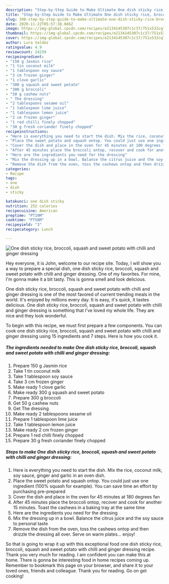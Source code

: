 ```yaml
---
description: "Step-by-Step Guide to Make Ultimate One dish sticky rice, broccoli, squash and sweet potato with chilli and ginger dressing"
title: "Step-by-Step Guide to Make Ultimate One dish sticky rice, broccoli, squash and sweet potato with chilli and ginger dressing"
slug: 398-step-by-step-guide-to-make-ultimate-one-dish-sticky-rice-broccoli-squash-and-sweet-potato-with-chilli-and-ginger-dressing
date: 2020-11-22T05:57:38.666Z
image: https://img-global.cpcdn.com/recipes/e2134145307c1c37/751x532cq70/one-dish-sticky-rice-broccoli-squash-and-sweet-potato-with-chilli-and-ginger-dressing-recipe-main-photo.jpg
thumbnail: https://img-global.cpcdn.com/recipes/e2134145307c1c37/751x532cq70/one-dish-sticky-rice-broccoli-squash-and-sweet-potato-with-chilli-and-ginger-dressing-recipe-main-photo.jpg
cover: https://img-global.cpcdn.com/recipes/e2134145307c1c37/751x532cq70/one-dish-sticky-rice-broccoli-squash-and-sweet-potato-with-chilli-and-ginger-dressing-recipe-main-photo.jpg
author: Lura Valdez
ratingvalue: 4.9
reviewcount: 24239
recipeingredient:
- "150 g Jasmin rice"
- "1 tin coconut milk"
- "1 tablespoon soy sauce"
- "3 cm frozen ginger"
- "1 clove garlic"
- "300 g squash and sweet potato"
- "300 g broccoli"
- "50 g cashew nuts"
- " The dressing"
- "2 tablespoons sesame oil"
- "1 tablespoon lime juice"
- "1 tablespoon lemon juice"
- "2 cm frozen ginger"
- "1 red chilli finely chopped"
- "30 g fresh coriander finely chopped"
recipeinstructions:
- "Here is everything you need to start the dish. Mix the rice, coconut milk, soy sauce, ginger and garlic in an oven dish."
- "Place the sweet potato and squash ontop. You could just use one ingredient (100% squash for example). You can save time an effort by purchasing pre-prepared"
- "Cover the dish and place in the oven for 45 minutes at 180 degrees fan"
- "After 45 minutes place the broccoli ontop, recover and cook for another 15 minutes. Toast the cashews in a baking tray at the same time"
- "Here are the ingredients you need for the dressing"
- "Mix the dressing up in a bowl. Balance the citrus juice and the soy sauce to personal taste"
- "Remove the dish from the oven, toss the cashews ontop and then drizzle the dressing all over. Serve on warm plates... enjoy!"
categories:
- Recipe
tags:
- one
- dish
- sticky

katakunci: one dish sticky 
nutrition: 252 calories
recipecuisine: American
preptime: "PT19M"
cooktime: "PT58M"
recipeyield: "3"
recipecategory: Lunch

---
```



![One dish sticky rice, broccoli, squash and sweet potato with chilli and ginger dressing](https://img-global.cpcdn.com/recipes/e2134145307c1c37/751x532cq70/one-dish-sticky-rice-broccoli-squash-and-sweet-potato-with-chilli-and-ginger-dressing-recipe-main-photo.jpg)

Hey everyone, it is John, welcome to our recipe site. Today, I will show you a way to prepare a special dish, one dish sticky rice, broccoli, squash and sweet potato with chilli and ginger dressing. One of my favorites. For mine, I'm gonna make it a bit tasty. This is gonna smell and look delicious.

One dish sticky rice, broccoli, squash and sweet potato with chilli and ginger dressing is one of the most favored of current trending meals in the world. It's enjoyed by millions every day. It is easy, it's quick, it tastes delicious. One dish sticky rice, broccoli, squash and sweet potato with chilli and ginger dressing is something that I've loved my whole life. They are nice and they look wonderful.




To begin with this recipe, we must first prepare a few components. You can cook one dish sticky rice, broccoli, squash and sweet potato with chilli and ginger dressing using 15 ingredients and 7 steps. Here is how you cook it.

<!--inarticleads1-->

##### The ingredients needed to make One dish sticky rice, broccoli, squash and sweet potato with chilli and ginger dressing:

1. Prepare 150 g Jasmin rice
1. Take 1 tin coconut milk
1. Take 1 tablespoon soy sauce
1. Take 3 cm frozen ginger
1. Make ready 1 clove garlic
1. Make ready 300 g squash and sweet potato
1. Prepare 300 g broccoli
1. Get 50 g cashew nuts
1. Get  The dressing
1. Make ready 2 tablespoons sesame oil
1. Prepare 1 tablespoon lime juice
1. Take 1 tablespoon lemon juice
1. Make ready 2 cm frozen ginger
1. Prepare 1 red chilli finely chopped
1. Prepare 30 g fresh coriander finely chopped




<!--inarticleads2-->

##### Steps to make One dish sticky rice, broccoli, squash and sweet potato with chilli and ginger dressing:

1. Here is everything you need to start the dish. Mix the rice, coconut milk, soy sauce, ginger and garlic in an oven dish.
1. Place the sweet potato and squash ontop. You could just use one ingredient (100% squash for example). You can save time an effort by purchasing pre-prepared
1. Cover the dish and place in the oven for 45 minutes at 180 degrees fan
1. After 45 minutes place the broccoli ontop, recover and cook for another 15 minutes. Toast the cashews in a baking tray at the same time
1. Here are the ingredients you need for the dressing
1. Mix the dressing up in a bowl. Balance the citrus juice and the soy sauce to personal taste
1. Remove the dish from the oven, toss the cashews ontop and then drizzle the dressing all over. Serve on warm plates... enjoy!




So that is going to wrap it up with this exceptional food one dish sticky rice, broccoli, squash and sweet potato with chilli and ginger dressing recipe. Thank you very much for reading. I am confident you can make this at home. There is gonna be interesting food in home recipes coming up. Remember to bookmark this page on your browser, and share it to your loved ones, friends and colleague. Thank you for reading. Go on get cooking!
